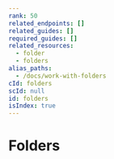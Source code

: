 ```yaml
---
rank: 50
related_endpoints: []
related_guides: []
required_guides: []
related_resources:
  - folder
  - folders
alias_paths:
  - /docs/work-with-folders
cId: folders
scId: null
id: folders
isIndex: true
---
```


# Folders
